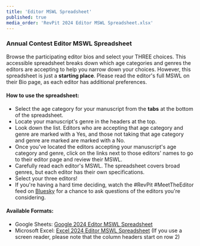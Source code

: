 ```yaml
---
title: 'Editor MSWL Spreadsheet'
published: true
media_order: 'RevPit 2024 Editor MSWL Spreadsheet.xlsx'
---
```


### Annual Contest Editor MSWL Spreadsheet

Browse the participating editor bios and select your THREE choices. This accessible spreadsheet breaks down which age categories and genres the editors are accepting to help you narrow down your choices. However, this spreadsheet is just a **starting place**. Please read the editor's full MSWL on their Bio page, as each editor has additional preferences.

#### How to use the spreadsheet:
* Select the age category for your manuscript from the **tabs** at the bottom of the spreadsheet.
* Locate your manuscript's genre in the headers at the top.
* Look down the list. Editors who are accepting that age category and genre are marked with a Yes, and those not taking that age category and genre are marked are marked with a No.
* Once you've located the editors accepting your manuscript's age category and genre, click on the links next to those editors' names to go to their editor page and review their MSWL.
* Carefully read each editor's MSWL. The spreadsheet covers broad genres, but each editor has their own specifications. 
* Select your three editors!
* If you're having a hard time deciding, watch the \#RevPit \#MeetTheEditor feed on [Bluesky](https://bsky.app/hashtag/RevPit?target=_blank) for a chance to ask questions of the editors you're considering.

#### Available Formats:

* Google Sheets: [Google 2024 Editor MSWL Spreadsheet](https://docs.google.com/spreadsheets/d/1TQTRLpiMReW2lp_0sXyE7LIWDVcfHGPy2oKwaeD1FPM/edit?usp=sharing)
* Microsoft Excel: [Excel 2024 Editor MSWL Spreadsheet](RevPit%202024%20Editor%20MSWL%20Spreadsheet.xlsx) (If you use a screen reader, please note that the column headers start on row 2)
